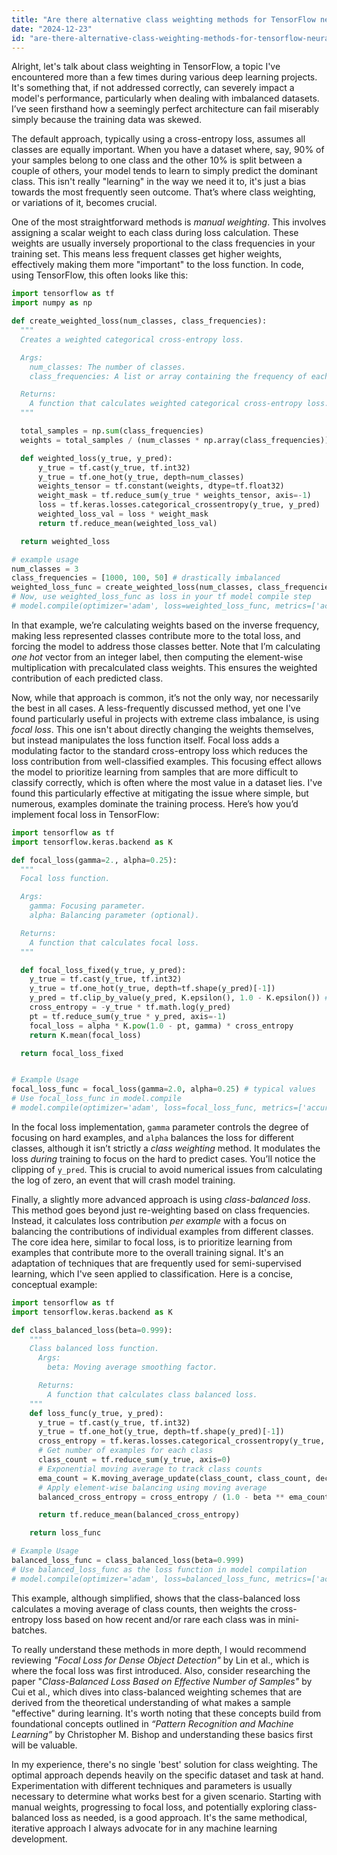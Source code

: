 ```yaml
---
title: "Are there alternative class weighting methods for TensorFlow neural networks?"
date: "2024-12-23"
id: "are-there-alternative-class-weighting-methods-for-tensorflow-neural-networks"
---
```


Alright, let's talk about class weighting in TensorFlow, a topic I've encountered more than a few times during various deep learning projects. It's something that, if not addressed correctly, can severely impact a model's performance, particularly when dealing with imbalanced datasets. I’ve seen firsthand how a seemingly perfect architecture can fail miserably simply because the training data was skewed.

The default approach, typically using a cross-entropy loss, assumes all classes are equally important. When you have a dataset where, say, 90% of your samples belong to one class and the other 10% is split between a couple of others, your model tends to learn to simply predict the dominant class. This isn't really "learning" in the way we need it to, it's just a bias towards the most frequently seen outcome. That’s where class weighting, or variations of it, becomes crucial.

One of the most straightforward methods is *manual weighting*. This involves assigning a scalar weight to each class during loss calculation. These weights are usually inversely proportional to the class frequencies in your training set. This means less frequent classes get higher weights, effectively making them more "important" to the loss function. In code, using TensorFlow, this often looks like this:

```python
import tensorflow as tf
import numpy as np

def create_weighted_loss(num_classes, class_frequencies):
  """
  Creates a weighted categorical cross-entropy loss.

  Args:
    num_classes: The number of classes.
    class_frequencies: A list or array containing the frequency of each class.

  Returns:
    A function that calculates weighted categorical cross-entropy loss.
  """

  total_samples = np.sum(class_frequencies)
  weights = total_samples / (num_classes * np.array(class_frequencies))

  def weighted_loss(y_true, y_pred):
      y_true = tf.cast(y_true, tf.int32)
      y_true = tf.one_hot(y_true, depth=num_classes)
      weights_tensor = tf.constant(weights, dtype=tf.float32)
      weight_mask = tf.reduce_sum(y_true * weights_tensor, axis=-1)
      loss = tf.keras.losses.categorical_crossentropy(y_true, y_pred)
      weighted_loss_val = loss * weight_mask
      return tf.reduce_mean(weighted_loss_val)

  return weighted_loss

# example usage
num_classes = 3
class_frequencies = [1000, 100, 50] # drastically imbalanced
weighted_loss_func = create_weighted_loss(num_classes, class_frequencies)
# Now, use weighted_loss_func as loss in your tf model compile step
# model.compile(optimizer='adam', loss=weighted_loss_func, metrics=['accuracy'])
```

In that example, we’re calculating weights based on the inverse frequency, making less represented classes contribute more to the total loss, and forcing the model to address those classes better. Note that I’m calculating *one hot* vector from an integer label, then computing the element-wise multiplication with precalculated class weights. This ensures the weighted contribution of each predicted class.

Now, while that approach is common, it’s not the only way, nor necessarily the best in all cases. A less-frequently discussed method, yet one I've found particularly useful in projects with extreme class imbalance, is using *focal loss*. This one isn't about directly changing the weights themselves, but instead manipulates the loss function itself. Focal loss adds a modulating factor to the standard cross-entropy loss which reduces the loss contribution from well-classified examples. This focusing effect allows the model to prioritize learning from samples that are more difficult to classify correctly, which is often where the most value in a dataset lies. I've found this particularly effective at mitigating the issue where simple, but numerous, examples dominate the training process. Here’s how you’d implement focal loss in TensorFlow:

```python
import tensorflow as tf
import tensorflow.keras.backend as K

def focal_loss(gamma=2., alpha=0.25):
  """
  Focal loss function.

  Args:
    gamma: Focusing parameter.
    alpha: Balancing parameter (optional).

  Returns:
    A function that calculates focal loss.
  """

  def focal_loss_fixed(y_true, y_pred):
    y_true = tf.cast(y_true, tf.int32)
    y_true = tf.one_hot(y_true, depth=tf.shape(y_pred)[-1])
    y_pred = tf.clip_by_value(y_pred, K.epsilon(), 1.0 - K.epsilon()) # Prevent log(0)
    cross_entropy = -y_true * tf.math.log(y_pred)
    pt = tf.reduce_sum(y_true * y_pred, axis=-1)
    focal_loss = alpha * K.pow(1.0 - pt, gamma) * cross_entropy
    return K.mean(focal_loss)

  return focal_loss_fixed


# Example Usage
focal_loss_func = focal_loss(gamma=2.0, alpha=0.25) # typical values
# Use focal_loss_func in model.compile
# model.compile(optimizer='adam', loss=focal_loss_func, metrics=['accuracy'])
```

In the focal loss implementation, `gamma` parameter controls the degree of focusing on hard examples, and `alpha` balances the loss for different classes, although it isn’t strictly a *class weighting* method. It modulates the loss *during* training to focus on the hard to predict cases. You’ll notice the clipping of `y_pred`. This is crucial to avoid numerical issues from calculating the log of zero, an event that will crash model training.

Finally, a slightly more advanced approach is using *class-balanced loss*. This method goes beyond just re-weighting based on class frequencies. Instead, it calculates loss contribution *per example* with a focus on balancing the contributions of individual examples from different classes. The core idea here, similar to focal loss, is to prioritize learning from examples that contribute more to the overall training signal. It's an adaptation of techniques that are frequently used for semi-supervised learning, which I've seen applied to classification. Here is a concise, conceptual example:

```python
import tensorflow as tf
import tensorflow.keras.backend as K

def class_balanced_loss(beta=0.999):
    """
    Class balanced loss function.
      Args:
        beta: Moving average smoothing factor.

      Returns:
        A function that calculates class balanced loss.
    """
    def loss_func(y_true, y_pred):
      y_true = tf.cast(y_true, tf.int32)
      y_true = tf.one_hot(y_true, depth=tf.shape(y_pred)[-1])
      cross_entropy = tf.keras.losses.categorical_crossentropy(y_true, y_pred)
      # Get number of examples for each class
      class_count = tf.reduce_sum(y_true, axis=0)
      # Exponential moving average to track class counts
      ema_count = K.moving_average_update(class_count, class_count, decay=1-beta)
      # Apply element-wise balancing using moving average
      balanced_cross_entropy = cross_entropy / (1.0 - beta ** ema_count)

      return tf.reduce_mean(balanced_cross_entropy)

    return loss_func

# Example Usage
balanced_loss_func = class_balanced_loss(beta=0.999)
# Use balanced_loss_func as the loss function in model compilation
# model.compile(optimizer='adam', loss=balanced_loss_func, metrics=['accuracy'])
```

This example, although simplified, shows that the class-balanced loss calculates a moving average of class counts, then weights the cross-entropy loss based on how recent and/or rare each class was in mini-batches.

To really understand these methods in more depth, I would recommend reviewing *"Focal Loss for Dense Object Detection"* by Lin et al., which is where the focal loss was first introduced. Also, consider researching the paper "*Class-Balanced Loss Based on Effective Number of Samples"* by Cui et al., which dives into class-balanced weighting schemes that are derived from the theoretical understanding of what makes a sample "effective" during learning. It's worth noting that these concepts build from foundational concepts outlined in *“Pattern Recognition and Machine Learning”* by Christopher M. Bishop and understanding these basics first will be valuable.

In my experience, there's no single 'best' solution for class weighting. The optimal approach depends heavily on the specific dataset and task at hand. Experimentation with different techniques and parameters is usually necessary to determine what works best for a given scenario. Starting with manual weights, progressing to focal loss, and potentially exploring class-balanced loss as needed, is a good approach. It's the same methodical, iterative approach I always advocate for in any machine learning development.
